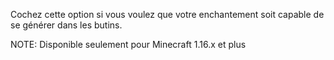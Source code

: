Cochez cette option si vous voulez que votre enchantement soit capable de se générer dans les butins.

NOTE: Disponible seulement pour Minecraft 1.16.x et plus